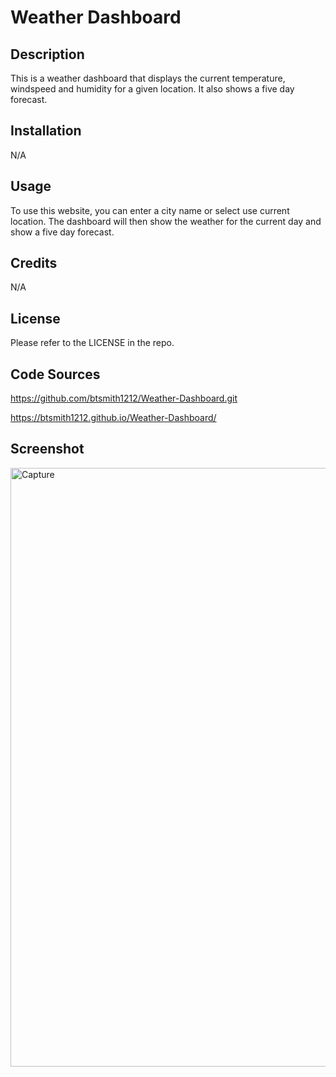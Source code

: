 # Weather Dashboard
## Description

This is a weather dashboard that displays the current temperature, windspeed and humidity for a given location. It also shows a five day forecast.

## Installation

N/A

## Usage

To use this website, you can enter a city name or select use current location. The dashboard will then show the weather for the current day and show a five day forecast.

## Credits

N/A

## License

Please refer to the LICENSE in the repo.

## Code Sources

https://github.com/btsmith1212/Weather-Dashboard.git

https://btsmith1212.github.io/Weather-Dashboard/

## Screenshot

<img width="958" alt="Capture" src="https://github.com/btsmith1212/Weather-Dashboard/assets/135077506/92a83ff4-33b6-4678-a855-03ceccde2a4c">
